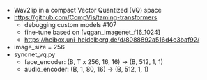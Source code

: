 - Wav2lip in a compact Vector Quantized (VQ) space
- https://github.com/CompVis/taming-transformers
    - debugging custom models #107
    - fine-tune based on [vqgan_imagenet_f16_1024]
    - https://heibox.uni-heidelberg.de/d/8088892a516d4e3baf92/
- image_size = 256
- syncnet_vq.py
  - face_encoder: (B, T x 256, 16, 16) -> (B, 512, 1, 1)
  - audio_encoder: (B, 1, 80, 16) -> (B, 512, 1, 1)
